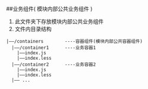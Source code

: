 ##业务组件( 模块内部公共业务组件 )1. 此文件夹下存放模块内部公共业务组件2. 文件内目录结构```base|——/containers        ----容器组件(模块内部公共容器组件)  |——/container1      ----业务容器1    |——index.js    |——index.less  |——/container2      ----业务容器2    |——index.js    |——index.less  |—— ...```